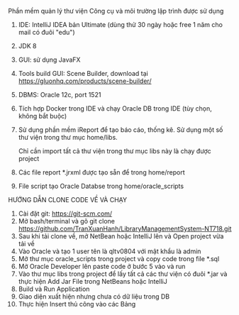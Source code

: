 Phần mềm quản lý thư viện
Công cụ và môi trường lập trình được sử dụng
1. IDE: IntelliJ IDEA bản Ultimate (dùng thử 30 ngày hoặc free 1 năm cho mail có đuôi "edu")
2. JDK 8
3. GUI: sử dụng JavaFX
4. Tools build GUI: Scene Builder, download tại https://gluonhq.com/products/scene-builder/
5. DBMS: Oracle 12c, port 1521
6. Tích hợp Docker trong IDE và chạy Oracle DB trong IDE (tùy chọn, không bắt buộc)
7. Sử dụng phần mềm iReport để tạo báo cáo, thống kê. Sử dụng một số thư viện trong thư mục home/libs.

    Chỉ cần import tất cả thư viện trong thư mục libs này là chạy được project
8. Các file report *.jrxml được tạo sẵn để trong home/report
9. File script tạo Oracle Databse trong home/oracle_scripts

HƯỚNG DẪN CLONE CODE VỀ VÀ CHẠY
1. Cài đặt git: https://git-scm.com/
2. Mở bash/terminal và gõ git clone https://github.com/TranXuanHanh/LibraryManagementSystem-NT718.git
3. Sau khi tải clone về, mở NetBean hoặc IntelliJ lên và Open project vừa tải về
4. Vào Oracle và tạo 1 user tên là qltv0804 với mật khẩu là admin
5. Mở thư mục oracle_scripts trong project và copy code trong file *.sql
6. Mở Oracle Developer lên paste code ở bước 5 vào và run
7. Vào thư mục libs trong project để lấy tất cả các thư viện có đuôi *.jar và thực hiện Add Jar File trong NetBeans hoặc IntelliJ
8. Build và Run Application
9. Giao diện xuất hiện nhưng chưa có dữ liệu trong DB
10. Thực hiện Insert thủ công vào các Bảng